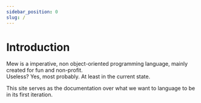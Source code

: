 ```yaml
---
sidebar_position: 0
slug: /
---
```


# Introduction

Mew is a imperative, non object-oriented programming language, mainly created for fun and non-profit.  
Useless? Yes, most probably. At least in the current state.

This site serves as the documentation over what we want to language to be in its first iteration.